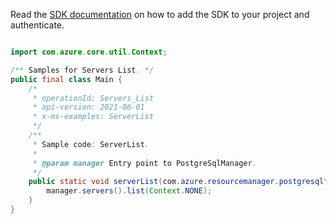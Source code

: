 Read the [SDK documentation](https://github.com/Azure/azure-sdk-for-java/blob/azure-resourcemanager-postgresqlflexibleserver_1.0.0-beta.3/sdk/postgresqlflexibleserver/azure-resourcemanager-postgresqlflexibleserver/README.md) on how to add the SDK to your project and authenticate.

```java

import com.azure.core.util.Context;

/** Samples for Servers List. */
public final class Main {
    /*
     * operationId: Servers_List
     * api-version: 2021-06-01
     * x-ms-examples: ServerList
     */
    /**
     * Sample code: ServerList.
     *
     * @param manager Entry point to PostgreSqlManager.
     */
    public static void serverList(com.azure.resourcemanager.postgresqlflexibleserver.PostgreSqlManager manager) {
        manager.servers().list(Context.NONE);
    }
}
```
